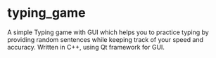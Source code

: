 # typing_game
A simple Typing game with GUI which helps you to practice typing by providing random sentences while keeping track of your speed and accuracy. Written in C++, using Qt framework for GUI.
